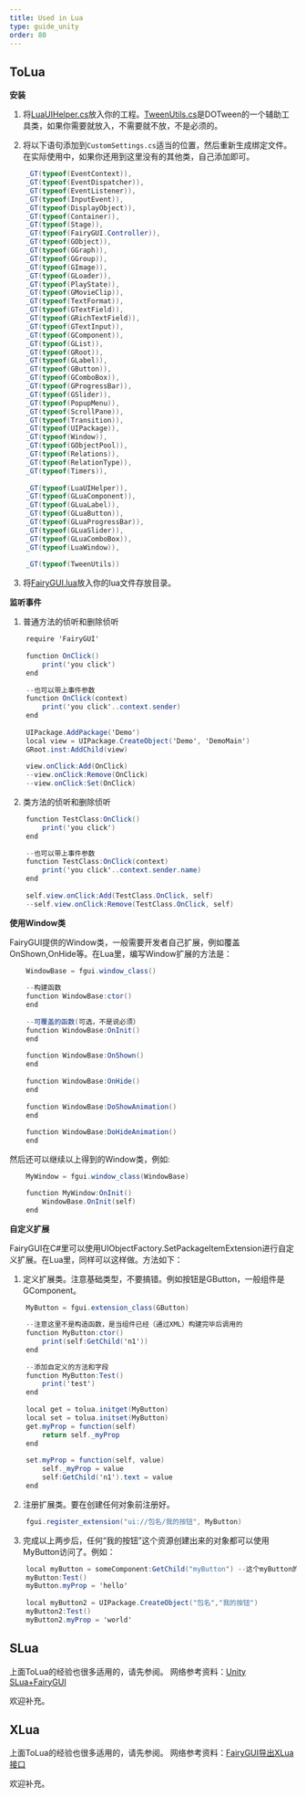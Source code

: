```yaml
---
title: Used in Lua
type: guide_unity
order: 80
---
```


## ToLua

**安装**

1. 将[LuaUIHelper.cs](https://github.com/fairygui/FairyGUI-unity/blob/master/LuaSupport/ToLua/LuaUIHelper.cs)放入你的工程。[TweenUtils.cs](https://github.com/fairygui/FairyGUI-unity/blob/master/LuaSupport/ToLua/TweenUtils.cs)是DOTween的一个辅助工具类，如果你需要就放入，不需要就不放，不是必须的。

2. 将以下语句添加到`CustomSettings.cs`适当的位置，然后重新生成绑定文件。在实际使用中，如果你还用到这里没有的其他类，自己添加即可。
```csharp
    _GT(typeof(EventContext)),
    _GT(typeof(EventDispatcher)),
    _GT(typeof(EventListener)),
    _GT(typeof(InputEvent)),
    _GT(typeof(DisplayObject)),
    _GT(typeof(Container)),
    _GT(typeof(Stage)),
    _GT(typeof(FairyGUI.Controller)),
    _GT(typeof(GObject)),
    _GT(typeof(GGraph)),
    _GT(typeof(GGroup)),
    _GT(typeof(GImage)),
    _GT(typeof(GLoader)),
    _GT(typeof(PlayState)),
    _GT(typeof(GMovieClip)),
    _GT(typeof(TextFormat)),
    _GT(typeof(GTextField)),
    _GT(typeof(GRichTextField)),
    _GT(typeof(GTextInput)),
    _GT(typeof(GComponent)),
    _GT(typeof(GList)),
    _GT(typeof(GRoot)),
    _GT(typeof(GLabel)),
    _GT(typeof(GButton)),
    _GT(typeof(GComboBox)),
    _GT(typeof(GProgressBar)),
    _GT(typeof(GSlider)),
    _GT(typeof(PopupMenu)),
    _GT(typeof(ScrollPane)),
    _GT(typeof(Transition)),
    _GT(typeof(UIPackage)),
    _GT(typeof(Window)),
    _GT(typeof(GObjectPool)),
    _GT(typeof(Relations)),
    _GT(typeof(RelationType)),
    _GT(typeof(Timers)),
    
    _GT(typeof(LuaUIHelper)),
    _GT(typeof(GLuaComponent)),
    _GT(typeof(GLuaLabel)),
    _GT(typeof(GLuaButton)),
    _GT(typeof(GLuaProgressBar)),
    _GT(typeof(GLuaSlider)),
    _GT(typeof(GLuaComboBox)),
    _GT(typeof(LuaWindow)),
    
    _GT(typeof(TweenUtils))
```

3. 将[FairyGUI.lua](https://github.com/fairygui/FairyGUI-unity/blob/master/LuaSupport/ToLua/FairyGUI.lua)放入你的lua文件存放目录。

**监听事件**

1. 普通方法的侦听和删除侦听
```csharp
    require 'FairyGUI'
    
    function OnClick()
        print('you click')
    end
    
    --也可以带上事件参数
    function OnClick(context)
        print('you click'..context.sender)
    end
    
    UIPackage.AddPackage('Demo')
    local view = UIPackage.CreateObject('Demo', 'DemoMain')
    GRoot.inst:AddChild(view)
    
    view.onClick:Add(OnClick)
    --view.onClick:Remove(OnClick)
    --view.onClick:Set(OnClick)
```

2. 类方法的侦听和删除侦听
```csharp
    function TestClass:OnClick()
        print('you click')
    end
    
    --也可以带上事件参数
    function TestClass:OnClick(context)
        print('you click'..context.sender.name)
    end
    
    self.view.onClick:Add(TestClass.OnClick, self)
    --self.view.onClick:Remove(TestClass.OnClick, self)
```

**使用Window类**

FairyGUI提供的Window类，一般需要开发者自己扩展，例如覆盖OnShown,OnHide等。在Lua里，编写Window扩展的方法是：
```csharp
    WindowBase = fgui.window_class()
    
    --构建函数
    function WindowBase:ctor()
    end
    
    --可覆盖的函数(可选，不是说必须）
    function WindowBase:OnInit()
    end
    
    function WindowBase:OnShown()
    end
    
    function WindowBase:OnHide()
    end
    
    function WindowBase:DoShowAnimation()
    end
    
    function WindowBase:DoHideAnimation()
    end
```

然后还可以继续以上得到的Window类，例如:
```csharp
    MyWindow = fgui.window_class(WindowBase)

    function MyWindow:OnInit()
        WindowBase.OnInit(self)
    end
```

**自定义扩展**

FairyGUI在C#里可以使用UIObjectFactory.SetPackageItemExtension进行自定义扩展。在Lua里，同样可以这样做。方法如下：

1. 定义扩展类。注意基础类型，不要搞错。例如按钮是GButton，一般组件是GComponent。
```csharp
    MyButton = fgui.extension_class(GButton)
    
    --注意这里不是构造函数，是当组件已经（通过XML）构建完毕后调用的
    function MyButton:ctor()
        print(self:GetChild('n1'))
    end
    
    --添加自定义的方法和字段
    function MyButton:Test()
        print('test')
    end
    
    local get = tolua.initget(MyButton)
    local set = tolua.initset(MyButton)
    get.myProp = function(self)
        return self._myProp
    end
    
    set.myProp = function(self, value)
        self._myProp = value
        self:GetChild('n1').text = value
    end
```

2. 注册扩展类。要在创建任何对象前注册好。
```csharp
    fgui.register_extension("ui://包名/我的按钮", MyButton)
```

3. 完成以上两步后，任何“我的按钮”这个资源创建出来的对象都可以使用MyButton访问了。例如：
```csharp
    local myButton = someComponent:GetChild("myButton") --这个myButton的资源是“我的按钮”
    myButton:Test()
    myButton.myProp = 'hello'
    
    local myButton2 = UIPackage.CreateObject("包名","我的按钮")
    myButton2:Test()
    myButton2.myProp = 'world'
```

## SLua

上面ToLua的经验也很多适用的，请先参阅。
网络参考资料：[Unity SLua+FairyGUI](http://blog.csdn.net/LMLBY/article/details/61915381)

欢迎补充。

## XLua

上面ToLua的经验也很多适用的，请先参阅。
网络参考资料：[FairyGUI导出XLua接口](http://blog.csdn.net/mingtingjian/article/details/62046909)

欢迎补充。